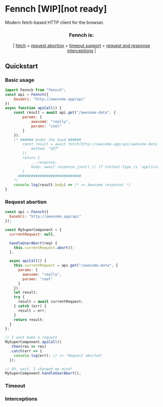 # Fennch [WIP][not ready]

Modern fetch-based HTTP client for the browser.

<h3 align="center">Fennch is:</h3>
<p align="center">
| <a href="#quickstart">fetch</a> + <a href="#request-abortion">request abortion</a> + <a href="timeout">timeout support</a> + <a href="#interceptors">request and response interceptions</a>
|</p>

## Quickstart

### Basic usage

```js
import Fennch from "fennch";
const api = Fennch({
    baseUri: "http://awesome.app/api"
})
async function apiCall() {
    const result = await api.get("/awesome-data", {
        params: {
            awesome: "really",
            params: "cool"
        }
    });
    /* ###### Under the hood ######
        const result = await fetch(http://awesome.app/api/awesome-data?awesome=really&params=cool, {
            method: "GET"
        })
        return {
            ...response,
            body: await response.json() // if Content-Type is 'application/json'
        }
      #############################
    */
    console.log(result.body) => /* => Awesome response! */
}
```

### Request abortion

```js
const api = Fennch({
  baseUri: "http://awesome.app/api"
});

const MySuperComponent = {
  currentRequest: null,

  handleUserAbort(req) {
    this.currentRequest.abort();
  },

  async apiCall() {
    this.currentRequest = api.get("/awesome-data", {
      params: {
        awesome: "really",
        params: "cool"
      }
    });
    let result;
    try {
      result = await currentRequest;
    } catch (err) {
      result = err;
    }
    return result;
  }
};

// I want make a request
MySuperComponent.apiCall()
  .then(res => res)
  .catch(err => {
    console.log(err); // => 'Request aborted'
  });

// Oh, wait, I changed my mind!
MySuperComponent.handleUserAbort();
```

### Timeout

### Interceptions

```

```
